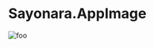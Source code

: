 # Sayonara.AppImage

![foo](https://github.com/nx-appbuild-hub/Sayonara.AppImage//actions/workflows/makefile.yml/badge.svg)
